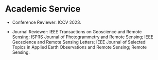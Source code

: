 
# Academic Service
- Conference Reviewer: ICCV 2023.

- Journal Reviewer: 
IEEE Transactions on Geoscience and Remote Sensing; 
ISPRS Journal of Photogrammetry and Remote Sensing; 
IEEE Geoscience and Remote Sensing Letters; 
IEEE Journal of Selected Topics in Applied Earth Observations and Remote Sensing; 
Remote Sensing.
